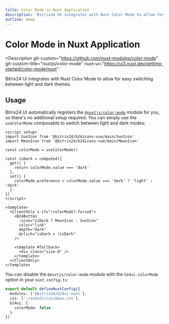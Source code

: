 ```yaml
---
title: Color Mode in Nuxt Application
description: 'Bitrix24 UI integrates with Nuxt Color Mode to allow for easy switching between light and dark themes.'
outline: deep
---
```

# Color Mode in Nuxt Application

<Description
  git-custom="https://github.com/nuxt-modules/color-mode"
  git-custom-title="nuxtjs/color-mode"
  nuxt-ui="https://ui3.nuxt.dev/getting-started/color-mode/nuxt"
>
  Bitrix24 UI integrates with Nuxt Color Mode to allow for easy switching between light and dark themes.
</Description>

## Usage

Bitrix24 UI automatically registers the [`@nuxtjs/color-mode`](https://github.com/nuxt-modules/color-mode) module for you, so there's no additional setup required. You can simply use the `useColorMode` composable to switch between light and dark modes:

```vue [ColorModeButton.vue]
<script setup>
import SunIcon from '@bitrix24/b24icons-vue/main/SunIcon'
import MoonIcon from '@bitrix24/b24icons-vue/main/MoonIcon'

const colorMode = useColorMode()

const isDark = computed({
  get() {
    return colorMode.value === 'dark'
  },
  set() {
    colorMode.preference = colorMode.value === 'dark' ? 'light' : 'dark'
  }
})
</script>

<template>
  <ClientOnly v-if="!colorMode?.forced">
    <B24Button
      :icon="isDark ? MoonIcon : SunIcon"
      color="link"
      depth="dark"
      @click="isDark = !isDark"
    />

    <template #fallback>
      <div class="size-8" />
    </template>
  </ClientOnly>
</template>
```

You can disable the `@nuxtjs/color-mode` module with the `b24ui.colorMode` option in your `nuxt.config.ts`:

```ts [nuxt.config.ts]
export default defineNuxtConfig({
  modules: ['@bitrix24/b24ui-nuxt'],
  css: ['~/assets/css/main.css'],
  b24ui: {
    colorMode: false
  }
})
```
